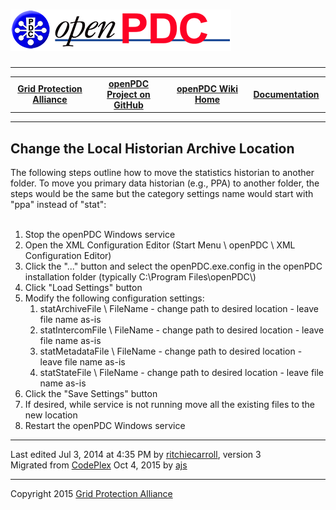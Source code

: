 <html lang="en" xmlns="http://www.w3.org/1999/xhtml">
<head>
<meta charset="utf-8" />
</head>
<body>
<!--HtmlToGmd.Body-->
<h1><a href="https://github.com/GridProtectionAlliance/openPDC/tree/master/Source/Documentation/wiki/openPDC_Home.md"><img src="https://github.com/GridProtectionAlliance/openPDC/blob/master/Source/Documentation/wiki/openPDC_Logo.png" alt="The Open Source Phasor Data Concentrator" /></a></h1>
<hr />
<div id="NavigationMenu">
<table style="width: 100%; border-collapse: collapse; border: 0px solid gray;">
<tr>
<td style="width: 25%; text-align:center;"><b><a href="http://www.gridprotectionalliance.org">Grid Protection Alliance</a></b></td>
<td style="width: 25%; text-align:center;"><b><a href="https://github.com/GridProtectionAlliance/openPDC">openPDC Project on GitHub</a></b></td>
<td style="width: 25%; text-align:center;"><b><a href="https://github.com/GridProtectionAlliance/openPDC/tree/master/Source/Documentation/wiki/openPDC_Home.md">openPDC Wiki Home</a></b></td>
<td style="width: 25%; text-align:center;"><b><a href="https://github.com/GridProtectionAlliance/openPDC/tree/master/Source/Documentation/wiki/openPDC_Documentation_Home.md">Documentation</a></b></td>
</tr>
</table>
</div>
<hr />
<!--/HtmlToGmd.Body-->
<div class="WikiContent">
<div class="wikidoc">
<h2>Change the Local Historian Archive Location</h2>
The following steps outline how to move the statistics historian to another folder. To move you primary data historian (e.g., PPA) to another folder, the steps would be the same but the category settings name would start with &quot;ppa&quot; instead of &quot;stat&quot;:<br>
<br>
<ol>
<li>Stop the openPDC Windows service </li><li>Open the XML Configuration Editor (Start Menu \ openPDC \ XML Configuration Editor)
</li><li>Click the &quot;...&quot; button and select the openPDC.exe.config in the openPDC installation folder (typically C:\Program Files\openPDC\)
</li><li>Click &quot;Load Settings&quot; button </li><li>Modify the following configuration settings:
<ol>
<li>statArchiveFile \ FileName - change path to desired location - leave file name as-is
</li><li>statIntercomFile \ FileName - change path to desired location - leave file name as-is
</li><li>statMetadataFile \ FileName - change path to desired location - leave file name as-is
</li><li>statStateFile \ FileName - change path to desired location - leave file name as-is</li></ol>
</li><li>Click the &quot;Save Settings&quot; button </li><li>If desired, while service is not running move all the existing files to the new location
</li><li>Restart the openPDC Windows service</li></ol>
</div>
</div>
<div id="footer">
<hr />
Last edited <span class="smartDate" title="7/3/2014 4:35:03 PM" LocalTimeTicks="1404430503">Jul 3, 2014 at 4:35 PM</span> by <a id="wikiEditByLink" href="https://github.com/ritchiecarroll">ritchiecarroll</a>, version 3<br />
Migrated from <a href="https://openpdc.codeplex.com/wikipage?title=Move%20Local%20Historian%20to%20Another%20Folder">CodePlex</a> Oct 4, 2015 by <a href="https://github.com/ajstadlin">ajs</a>
</div>
<!--HtmlToGmd.Foot-->
<div id="copyright">
<hr />
Copyright 2015 <a href="http://www.gridprotectionalliance.org">Grid Protection Alliance</a>
</div>
<!--/HtmlToGmd.Foot-->
</body>
</html>
